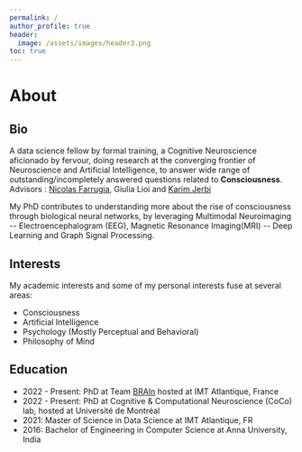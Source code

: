 ```yaml
---
permalink: /
author_profile: true
header:
  image: /assets/images/header3.png
toc: true
---
```


<h1> About</h1>

## Bio
A data science fellow by formal training, a Cognitive Neuroscience aficionado by fervour, doing research at the converging frontier of Neuroscience and Artificial Intelligence, to answer wide range of outstanding/incompletely answered questions related to **Consciousness**. Advisors : [Nicolas Farrugia](<https://nicofarr.github.io>), Giulia Lioi and [Karim Jerbi](<http://www.karimjerbi.com>)

My PhD contributes to understanding more about the rise of consciousness through biological neural networks,
by leveraging Multimodal Neuroimaging -- Electroencephalogram (EEG), Magnetic Resonance Imaging(MRI) -- Deep Learning and Graph Signal Processing.

## Interests
My academic interests and some of my personal interests fuse at several areas: 
* Consciousness
* Artificial Intelligence
* Psychology (Mostly Perceptual and Behavioral)
* Philosophy of Mind

## Education
* 2022 - Present: PhD at Team [BRAIn](<http://brain.bzh>) hosted at IMT Atlantique, France
* 2022 - Present: PhD at Cognitive & Computational Neuroscience (CoCo) lab, hosted at Université de Montréal
* 2021: Master of Science in Data Science at IMT Atlantique, FR
* 2016: Bachelor of Engineering in Computer Science at Anna University, India